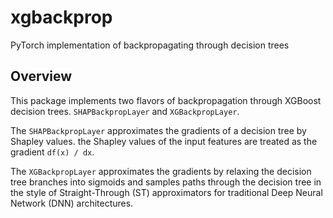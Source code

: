 # xgbackprop
PyTorch implementation of backpropagating through decision trees

## Overview

This package implements two flavors of backpropagation through XGBoost decision trees. `SHAPBackpropLayer` and `XGBackpropLayer`. 

The `SHAPBackpropLayer` approximates the gradients of a decision tree by Shapley values. the Shapley values of the input features are treated as the gradient `df(x) / dx`. 

The `XGBackpropLayer` approximates the gradients by relaxing the decision tree branches into sigmoids and samples paths through the decision tree in the style of Straight-Through (ST) approximators for traditional Deep Neural Network (DNN) architectures.
